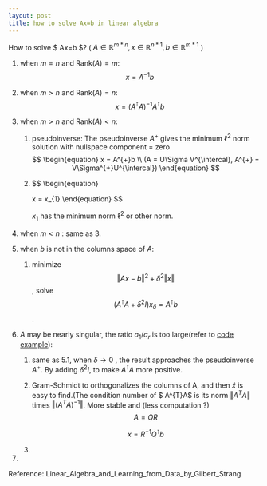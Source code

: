 ```yaml
---
layout: post
title: how to solve Ax=b in linear algebra
---
```


How to solve $ Ax=b $? ( $A\in \mathbb{R}^{m*n}, x \in \mathbb{R}^{n*1}, b \in \mathbb{R}^{m*1}$ )
1.  when $m=n$ and $\mathrm{Rank}(A) = m$:
   $$
   \begin{equation}
   x = A^{-1}b
   \end{equation}
   $$
   
2. when $m \gt n$ and $\mathrm{Rank}(A) = n$:
   $$
   \begin{equation}
   x = (A^{\intercal}A)^{-1}A^{\intercal}b
   \end{equation}
   $$
   
3. when $m \gt n$ and $\mathrm{Rank}(A) \lt n$:

   1. pseudoinverse: The pseudoinverse $A^{+}$ gives the minimum $\ell^2$ norm solution with nullspace component = zero
      $$
      \begin{equation}
      x = A^{+}b \\
      (A = U\Sigma V^{\intercal}, A^{+} = V\Sigma^{+}U^{\intercal})
      \end{equation}
      $$

   2. $$
      \begin{equation}
      
      x = x_{1}
      \end{equation}
      $$

      $x_1$ has the minimum norm $\ell^2$ or other norm.

4. when $m \lt n$ : same as 3.

5. when $b$ is not in the columns space of $A$:

   1.  minimize $$ \Vert Ax - b \Vert^2 + \delta ^{2}\Vert x \Vert$$ , solve $$ (A^{\intercal}A + \delta ^{2}I)x_{\delta} = A^{\intercal}b  $$ .

6. $A$ may be nearly singular, the ratio $\sigma_1 / \sigma_r$ is too large(refer to [code example](/notes/ill-conditioned-matrix/)):

   1.  same as 5.1, when $\delta \to 0$ , the result approaches the pseudoinverse $A^{+}$. By adding $\delta^2I$, to make $A^{\intercal}A$ more positive.

   2. Gram-Schmidt to orthogonalizes the columns of A, and then $\hat{x}$ is easy to find.(The condition number of $ A^{T}A$ is its norm $\Vert A^{T}A\Vert$ times $\Vert (A^{T}A)^{-1}\Vert$. More stable and (less computation ?)
      $$
      \begin{equation}
      A = QR
      \end{equation}
      $$

      $$
      \begin{equation}
      x = R^{-1}Q^{\intercal}b
      \end{equation}
      $$

      

   3. 

7. 





Reference: Linear_Algebra_and_Learning_from_Data_by_Gilbert_Strang